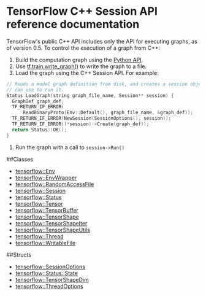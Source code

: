 # TensorFlow C++ Session API reference documentation <a class="md-anchor" id="AUTOGENERATED-tensorflow-c---session-api-reference-documentation"></a>

TensorFlow's public C++ API includes only the API for executing graphs, as of
version 0.5. To control the execution of a graph from C++:

1. Build the computation graph using the [Python API](../../api_docs/python/).
1. Use [tf.train.write_graph()](../../api_docs/python/train.md#write_graph) to
write the graph to a file.
1. Load the graph using the C++ Session API. For example:

  ```c++
  // Reads a model graph definition from disk, and creates a session object you
  // can use to run it.
  Status LoadGraph(string graph_file_name, Session** session) {
    GraphDef graph_def;
    TF_RETURN_IF_ERROR(
        ReadBinaryProto(Env::Default(), graph_file_name, &graph_def));
    TF_RETURN_IF_ERROR(NewSession(SessionOptions(), session));
    TF_RETURN_IF_ERROR((*session)->Create(graph_def));
    return Status::OK();
  }
```

1. Run the graph with a call to `session->Run()`


##Classes <a class="md-anchor" id="AUTOGENERATED-classes"></a>

* [tensorflow::Env](../../api_docs/cc/ClassEnv.md)
* [tensorflow::EnvWrapper](../../api_docs/cc/ClassEnvWrapper.md)
* [tensorflow::RandomAccessFile](../../api_docs/cc/ClassRandomAccessFile.md)
* [tensorflow::Session](../../api_docs/cc/ClassSession.md)
* [tensorflow::Status](../../api_docs/cc/ClassStatus.md)
* [tensorflow::Tensor](../../api_docs/cc/ClassTensor.md)
* [tensorflow::TensorBuffer](../../api_docs/cc/ClassTensorBuffer.md)
* [tensorflow::TensorShape](../../api_docs/cc/ClassTensorShape.md)
* [tensorflow::TensorShapeIter](../../api_docs/cc/ClassTensorShapeIter.md)
* [tensorflow::TensorShapeUtils](../../api_docs/cc/ClassTensorShapeUtils.md)
* [tensorflow::Thread](../../api_docs/cc/ClassThread.md)
* [tensorflow::WritableFile](../../api_docs/cc/ClassWritableFile.md)

##Structs <a class="md-anchor" id="AUTOGENERATED-structs"></a>

* [tensorflow::SessionOptions](../../api_docs/cc/StructSessionOptions.md)
* [tensorflow::Status::State](../../api_docs/cc/StructState.md)
* [tensorflow::TensorShapeDim](../../api_docs/cc/StructTensorShapeDim.md)
* [tensorflow::ThreadOptions](../../api_docs/cc/StructThreadOptions.md)


<div class='sections-order' style="display: none;">
<!--
<!-- ClassEnv.md -->
<!-- ClassEnvWrapper.md -->
<!-- ClassRandomAccessFile.md -->
<!-- ClassSession.md -->
<!-- ClassStatus.md -->
<!-- ClassTensor.md -->
<!-- ClassTensorBuffer.md -->
<!-- ClassTensorShape.md -->
<!-- ClassTensorShapeIter.md -->
<!-- ClassTensorShapeUtils.md -->
<!-- ClassThread.md -->
<!-- ClassWritableFile.md -->
<!-- StructSessionOptions.md -->
<!-- StructState.md -->
<!-- StructTensorShapeDim.md -->
<!-- StructThreadOptions.md -->
-->
</div>
